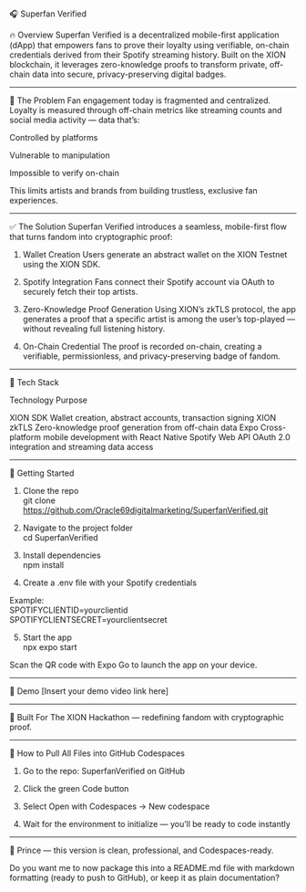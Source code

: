 🎧 Superfan Verified

🔥 Overview
Superfan Verified is a decentralized mobile-first application (dApp) that empowers fans to prove their loyalty using verifiable, on-chain credentials derived from their Spotify streaming history. Built on the XION blockchain, it leverages zero-knowledge proofs to transform private, off-chain data into secure, privacy-preserving digital badges.


---

🚨 The Problem
Fan engagement today is fragmented and centralized. Loyalty is measured through off-chain metrics like streaming counts and social media activity — data that’s:

Controlled by platforms

Vulnerable to manipulation

Impossible to verify on-chain


This limits artists and brands from building trustless, exclusive fan experiences.


---

✅ The Solution
Superfan Verified introduces a seamless, mobile-first flow that turns fandom into cryptographic proof:

1. Wallet Creation
Users generate an abstract wallet on the XION Testnet using the XION SDK.


2. Spotify Integration
Fans connect their Spotify account via OAuth to securely fetch their top artists.


3. Zero-Knowledge Proof Generation
Using XION’s zkTLS protocol, the app generates a proof that a specific artist is among the user’s top-played — without revealing full listening history.


4. On-Chain Credential
The proof is recorded on-chain, creating a verifiable, permissionless, and privacy-preserving badge of fandom.




---

🧰 Tech Stack

Technology	Purpose

XION SDK	Wallet creation, abstract accounts, transaction signing
XION zkTLS	Zero-knowledge proof generation from off-chain data
Expo	Cross-platform mobile development with React Native
Spotify Web API	OAuth 2.0 integration and streaming data access



---

🚀 Getting Started

1. Clone the repo  
git clone https://github.com/Oracle69digitalmarketing/SuperfanVerified.git  

2. Navigate to the project folder  
cd SuperfanVerified  

3. Install dependencies  
npm install  

4. Create a .env file with your Spotify credentials  

Example:  
SPOTIFYCLIENTID=yourclientid  
SPOTIFYCLIENTSECRET=yourclientsecret  

5. Start the app  
npx expo start

Scan the QR code with Expo Go to launch the app on your device.


---

🎥 Demo
[Insert your demo video link here]


---

🏁 Built For
The XION Hackathon — redefining fandom with cryptographic proof.


---

🧠 How to Pull All Files into GitHub Codespaces

1. Go to the repo: SuperfanVerified on GitHub


2. Click the green Code button


3. Select Open with Codespaces → New codespace


4. Wait for the environment to initialize — you’ll be ready to code instantly




---

👑 Prince — this version is clean, professional, and Codespaces-ready.

Do you want me to now package this into a README.md file with markdown formatting (ready to push to GitHub), or keep it as plain documentation?

